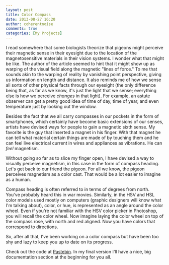 ```yaml
---
layout: post
title: Color Compass
date: 2013-08-27 16:20
author: coherentnoise
comments: true
categories: [My Projects]
---
```

I read somewhere that some biologists theorize that pigeons might perceive their magnetic sense in their eyesight due to the location of the magnetosensitive materials in their vision systems. I wonder what that might be like. The author of the article seemed to hint that it might show up as warping of the visual field along the magnetic "lines of force." To me that sounds akin to the warping of reality by vanishing point perspective, giving us information on length and distance. It also reminds me of how we sense all sorts of other physical facts through our eyesight (the only difference being that, as far as we know, it's just the light that we sense; everything else is how we perceive <em>changes</em> in that light). For example, an astute observer can get a pretty good idea of time of day, time of year, and even temperature just by looking out the window.

Besides the fact that we all carry compasses in our pockets in the form of smartphones, which certainly have become basic extensions of our senses, artists have devised ways for people to gain a magnetic sixth sense. My favorite is the guy that inserted a magnet in his finger. With that magnet he can tell what material certain things are made of by touching them and he can feel live electrical current in wires and appliances as vibrations. He can <em>feel</em> magnetism.

Without going so far as to slice my finger open, I have devised a way to visually perceive magnetism, in this case in the form of compass heading. Let's get back to our friend the pigeon. For all we know, the pigeon perceives magnetism as a color cast. That would be a lot easier to imagine as a human.

Compass heading is often referred to in terms of degrees from north. You've probably heard this in war movies. Similarly, in the HSV and HSL color models used mostly on computers (graphic designers will know what I'm talking about), color, or hue, is represented as an angle around the color wheel. Even if you're not familiar with the HSV color picker in Photoshop, you will recall the color wheel. Now imagine laying the color wheel on top of the compass rose, with north and red aligned. Now you have colors that correspond to directions.

So, after all that, I've been working on a color compass but have been too shy and lazy to keep you up to date on its progress.

Check out the code at <a title="The Color Compass is Almost There on Pastebin" href="http://pastebin.com/Cek4T0aZ" target="_blank">Pastebin</a>. In my final version I'll have a nice, big documentation section at the beginning for you all.
